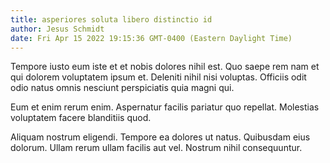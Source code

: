 ```yaml
---
title: asperiores soluta libero distinctio id
author: Jesus Schmidt
date: Fri Apr 15 2022 19:15:36 GMT-0400 (Eastern Daylight Time)
---
```

Tempore iusto eum iste et et nobis dolores nihil est. Quo saepe rem nam et qui dolorem voluptatem ipsum et. Deleniti nihil nisi voluptas. Officiis odit odio natus omnis nesciunt perspiciatis quia magni qui.

 Eum et enim rerum enim. Aspernatur facilis pariatur quo repellat. Molestias voluptatem facere blanditiis quod.

 Aliquam nostrum eligendi. Tempore ea dolores ut natus. Quibusdam eius dolorum. Ullam rerum ullam facilis aut vel. Nostrum nihil consequuntur.